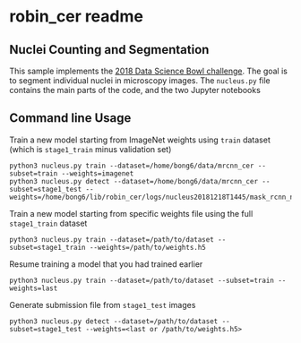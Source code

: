 # robin_cer readme



## Nuclei Counting and Segmentation

This sample implements the [2018 Data Science Bowl challenge](https://www.kaggle.com/c/data-science-bowl-2018).
The goal is to segment individual nuclei in microscopy images.
The `nucleus.py` file contains the main parts of the code, and the two Jupyter notebooks


## Command line Usage
Train a new model starting from ImageNet weights using `train` dataset (which is `stage1_train` minus validation set)

    python3 nucleus.py train --dataset=/home/bong6/data/mrcnn_cer --subset=train --weights=imagenet
    python3 nucleus.py detect --dataset=/home/bong6/data/mrcnn_cer --subset=stage1_test --weights=/home/bong6/lib/robin_cer/logs/nucleus20181218T1445/mask_rcnn_nucleus_0025.h5

Train a new model starting from specific weights file using the full `stage1_train` dataset

    python3 nucleus.py train --dataset=/path/to/dataset --subset=stage1_train --weights=/path/to/weights.h5

Resume training a model that you had trained earlier

    python3 nucleus.py train --dataset=/path/to/dataset --subset=train --weights=last


Generate submission file from `stage1_test` images

    python3 nucleus.py detect --dataset=/path/to/dataset --subset=stage1_test --weights=<last or /path/to/weights.h5>